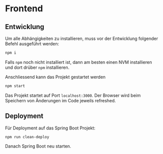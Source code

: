 # Frontend

## Entwicklung
Um alle Abhängigkeiten zu installieren, muss vor der Entwicklung folgender Befehl ausgeführt werden:
```bash
npm i
```
Falls `npm` noch nicht installiert ist, dann am besten einen NVM installieren und dort drüber `npm` installieren.

Anschliessend kann das Projekt gestartet werden
```bash
npm start
```
Das Projekt startet auf Port `localhost:3000`. Der Browser wird beim Speichern von Änderungen im Code jeweils refreshed.



## Deployment
Für Deployment auf das Spring Boot Projekt:
```bash
npm run clean-deploy
```

Danach Spring Boot neu starten.